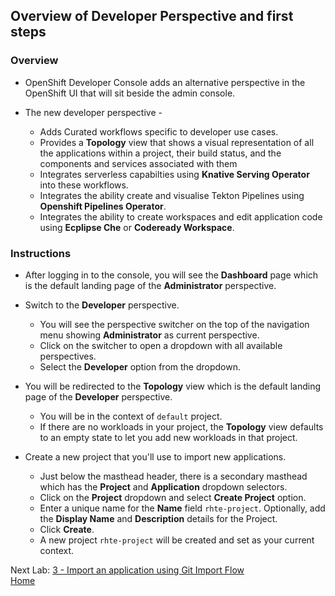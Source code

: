 ## Overview of Developer Perspective and first steps


### Overview
- OpenShift Developer Console adds an alternative perspective in the OpenShift UI that will sit beside the admin console. 

- The new developer perspective - 
  - Adds Curated workflows specific to developer use cases.
  - Provides a **Topology** view that shows a visual representation of all the applications within a project, their build status, and the components and services associated with them
  - Integrates serverless capabilties using **Knative Serving Operator** into these workflows. 
  - Integrates the ability create and visualise Tekton Pipelines using **Openshift Pipelines Operator**.
  - Integrates the ability to create workspaces and edit application code using **Ecplipse Che** or **Codeready Workspace**.


### Instructions

- After logging in to the console, you will see the **Dashboard** page which is the default landing page of the **Administrator** perspective. 

- Switch to the **Developer** perspective.
  - You will see the perspective switcher on the top of the navigation menu showing **Administrator** as current perspective.
  - Click on the switcher to open a dropdown with all available perspectives.
  - Select the **Developer** option from the dropdown.

- You will be redirected to the **Topology** view which is the default landing page of the **Developer** perspective.
  - You will be in the context of `default` project.
  - If there are no workloads in your project, the  **Topology** view defaults to an empty state to let you add new workloads in that project.

- Create a new project that you'll use to import new applications.
  - Just below the masthead header, there is a secondary masthead which has the **Project** and **Application** dropdown selectors.
  - Click on the **Project** dropdown and select **Create Project** option.
  - Enter a unique name for the **Name** field `rhte-project`. Optionally, add the **Display Name** and **Description** details for the Project.
  - Click **Create**.
  - A new project `rhte-project` will be created and set as your current context.



Next Lab: [3 - Import an application using Git Import Flow](./git-import.md)<br>
[Home](./README.md)
